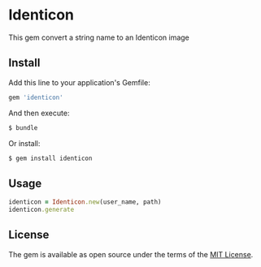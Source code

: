 # Identicon

This gem convert a string name to an Identicon image

## Install

Add this line to your application's Gemfile:

```ruby
gem 'identicon'
```

And then execute:

```bash
$ bundle
```

Or install:

```bash
$ gem install identicon
```

## Usage

```ruby
identicon = Identicon.new(user_name, path)
identicon.generate
```

## License

The gem is available as open source under the terms of the [MIT License](https://opensource.org/licenses/MIT).
